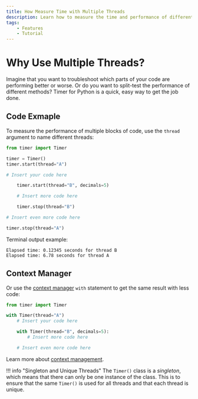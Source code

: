 ```yaml
---
title: How Measure Time with Multiple Threads
description: Learn how to measure the time and performance of different blocks of code using multiple threads. Includes code examples for beginners and advanced users.
tags:
    - Features
    - Tutorial
---
```


# Why Use Multiple Threads?
Imagine that you want to troubleshoot which parts of your code are performing better or worse. Or do you want to split-test the performance of different methods? Timer for Python is a quick, easy way to get the job done.

## Code Exmaple
To measure the performance of multiple blocks of code, use the `thread` argument to name different threads:

```python linenums="1" hl_lines="4 8 12 16"
from timer import Timer

timer = Timer()
timer.start(thread="A")

# Insert your code here

    timer.start(thread="B", decimals=5)

    # Insert more code here

    timer.stop(thread="B")

# Insert even more code here

timer.stop(thread="A")
```

Terminal output example:

```text title=""
Elapsed time: 0.12345 seconds for thread B
Elapsed time: 6.78 seconds for thread A
```

## Context Manager
Or use the [context manager](context-manager.md) `with` statement to get the same result with less code:

```python linenums="1" hl_lines="3 6"
from timer import Timer

with Timer(thread="A")
    # Insert your code here

    with Timer(thread="B", decimals=5):
        # Insert more code here

    # Insert even more code here
```

Learn more about [context management](context-manager.md).

!!! info "Singleton and Unique Threads"
    The `Timer()` class is a _singleton_, which means that there can only be one instance of the class. This is to ensure that the same `Timer()` is used for all threads and that each thread is unique.
